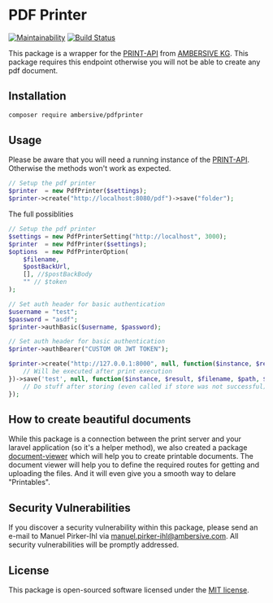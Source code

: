# PDF Printer

[![Maintainability](https://api.codeclimate.com/v1/badges/ed7345b2d07919087ba4/maintainability)](https://codeclimate.com/github/AMBERSIVE/laravel-print-api/maintainability) [![Build Status](https://travis-ci.org/AMBERSIVE/laravel-print-api.svg?branch=master)](https://travis-ci.org/AMBERSIVE/laravel-print-api)

This package is a wrapper for the [PRINT-API](https://github.com/AMBERSIVE/print-api) from [AMBERSIVE KG](https://ambersive.com). This package requires this endpoint otherwise you will not be able to create any pdf document.

## Installation

```bash
composer require ambersive/pdfprinter
```

## Usage

Please be aware that you will need a running instance of the [PRINT-API](https://github.com/AMBERSIVE/print-api). Otherwise the methods won't work as expected.

```php
// Setup the pdf printer
$printer  = new PdfPrinter($settings);
$printer->create("http://localhost:8080/pdf")->save("folder");
```

The full possiblities

```php
// Setup the pdf printer
$settings = new PdfPrinterSetting("http://localhost", 3000);
$printer  = new PdfPrinter($settings);
$options  = new PdfPrinterOption(
    $filename, 
    $postBackUrl,
    [], //$postBackBody 
    "" // $token
);

// Set auth header for basic authentication
$username = "test";
$password = "asdf";
$printer->authBasic($username, $password);

// Set auth header for basic authentication
$printer->authBearer("CUSTOM OR JWT TOKEN");

$printer->create("http://127.0.0.1:8000", null, function($instance, $result, $options, $successful) {
    // Will be executed after print execution
})->save('test', null, function($instance, $result, $filename, $path, $successful){
    // Do stuff after storing (even called if store was not successful)
});
```

## How to create beautiful documents
While this package is a connection between the print server and your laravel application (so it's a helper method), we also created a package [document-viewer](https://github.com/AMBERSIVE/laravel-document-viewer) which will help you to create printable documents. The document viewer will help you to define the required routes for getting and uploading the files. And it will even give you a smooth way to delare "Printables".

## Security Vulnerabilities

If you discover a security vulnerability within this package, please send an e-mail to Manuel Pirker-Ihl via [manuel.pirker-ihl@ambersive.com](mailto:manuel.pirker-ihl@ambersive.com). All security vulnerabilities will be promptly addressed.

## License

This package is open-sourced software licensed under the [MIT license](https://opensource.org/licenses/MIT).
